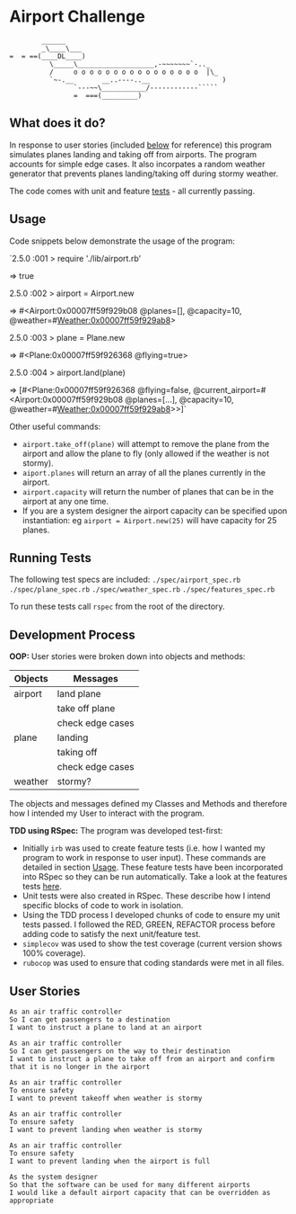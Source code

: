 Airport Challenge
=================

```
        ______
        _\____\___
=  = ==(____DL____)
          \_____\___________________,-~~~~~~~`-.._
          /     o o o o o o o o o o o o o o o o  |\_
          `~-.__       __..----..__                  )
                `---~~\___________/------------`````
                =  ===(_________)

```


What does it do?
--------------

In response to user stories (included [below](#user-stories) for reference) this program simulates planes landing and taking off from airports. The program accounts for simple edge cases. It also incorpates a random weather generator that prevents planes landing/taking off during stormy weather. 

The code comes with unit and feature [tests](#running-tests) - all currently passing.


Usage
-----

Code snippets below demonstrate the usage of the program:

`2.5.0 :001 > require \'./lib/airport.rb\'

 => true
 
2.5.0 :002 > airport = Airport.new

 => #<Airport:0x00007ff59f929b08 @planes=[], @capacity=10, @weather=#<Weather:0x00007ff59f929ab8>> 
 
 2.5.0 :003 > plane = Plane.new
 
 => #<Plane:0x00007ff59f926368 @flying=true>
 
2.5.0 :004 > airport.land(plane)

 => [#<Plane:0x00007ff59f926368 @flying=false, @current_airport=#<Airport:0x00007ff59f929b08 @planes=[...], @capacity=10, @weather=#<Weather:0x00007ff59f929ab8>>>]`
 
 Other useful commands:
 - `airport.take_off(plane)` will attempt to remove the plane from the airport and allow the plane to fly (only allowed if the weather is not stormy).
 - `aiport.planes` will return an array of all the planes currently in the airport.
 - `airport.capacity` will return the number of planes that can be in the airport at any one time.
 - If you are a system designer the airport capacity can be specified upon instantiation: eg `airport = Airport.new(25)` will have capacity for 25 planes.


Running Tests
------------

The following test specs are included:
`./spec/airport_spec.rb`
`./spec/plane_spec.rb`
`./spec/weather_spec.rb`
`./spec/features_spec.rb`

To run these tests call `rspec` from the root of the directory.


Development Process
------------------

**OOP:**
User stories were broken down into objects and methods:

| Objects       | Messages         |
| ------------- | -------------    |
| airport       | land plane       |
|               | take off plane   |
|               | check edge cases |
| plane         | landing          |
|               | taking off       |
|               | check edge cases |
| weather       | stormy?          |


The objects and messages defined my Classes and Methods and therefore how I intended my User to interact with the program.

**TDD using RSpec:**
The program was developed test-first:
- Initially `irb` was used to create feature tests (i.e. how I wanted my program to work in response to user input). These commands are detailed in section [Usage](#usage). These feature tests have been incorporated into RSpec so they can be run automatically. Take a look at the features tests [here](specs/feature_tests.rb).
- Unit tests were also created in RSpec. These describe how I intend specific blocks of code to work in isolation. 
- Using the TDD process I developed chunks of code to ensure my unit tests passed. I followed the RED, GREEN, REFACTOR process before adding code to satisfy the next unit/feature test.
- `simplecov` was used to show the test coverage (current version shows 100% coverage).
- `rubocop` was used to ensure that coding standards were met in all files.


User Stories
-----------

```
As an air traffic controller 
So I can get passengers to a destination 
I want to instruct a plane to land at an airport

As an air traffic controller 
So I can get passengers on the way to their destination 
I want to instruct a plane to take off from an airport and confirm that it is no longer in the airport

As an air traffic controller 
To ensure safety 
I want to prevent takeoff when weather is stormy 

As an air traffic controller 
To ensure safety 
I want to prevent landing when weather is stormy 

As an air traffic controller 
To ensure safety 
I want to prevent landing when the airport is full 

As the system designer
So that the software can be used for many different airports
I would like a default airport capacity that can be overridden as appropriate
```
